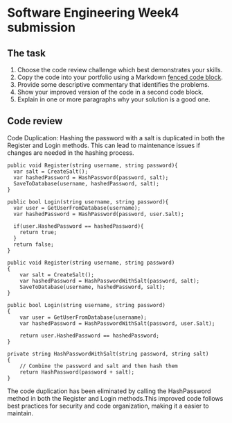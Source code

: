 # Software Engineering Week4 submission

## The task

1. Choose the code review challenge which best demonstrates your skills.
2. Copy the code into your portfolio using a Markdown
   [fenced code block](https://docs.github.com/en/get-started/writing-on-github/working-with-advanced-formatting/creating-and-highlighting-code-blocks).
3. Provide some descriptive commentary that identifies the problems.
4. Show your improved version of the code in a second code block.
5. Explain in one or more paragraphs why your solution is a good one.

## Code review

Code Duplication: Hashing the password with a salt is duplicated in both the Register and
Login methods. This can lead to maintenance issues if changes are needed in the hashing process.

```
public void Register(string username, string password){ 
  var salt = CreateSalt(); 
  var hashedPassword = HashPassword(password, salt); 
  SaveToDatabase(username, hashedPassword, salt); 
} 

public bool Login(string username, string password){ 
  var user = GetUserFromDatabase(username); 
  var hashedPassword = HashPassword(password, user.Salt); 

  if(user.HashedPassword == hashedPassword){ 
    return true; 
  } 
  return false; 
}
```
```
public void Register(string username, string password)
{
    var salt = CreateSalt();
    var hashedPassword = HashPasswordWithSalt(password, salt);
    SaveToDatabase(username, hashedPassword, salt);
}

public bool Login(string username, string password)
{
    var user = GetUserFromDatabase(username);
    var hashedPassword = HashPasswordWithSalt(password, user.Salt);

    return user.HashedPassword == hashedPassword;
}

private string HashPasswordWithSalt(string password, string salt)
{
    // Combine the password and salt and then hash them
    return HashPassword(password + salt);
}
```

The code duplication has been eliminated by calling the HashPassword method in both the Register
and Login methods.This improved code follows best practices for security and code organization,
making it a easier to maintain.